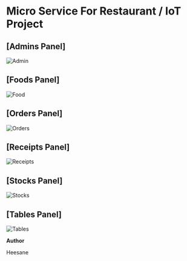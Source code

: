 # Micro Service For Restaurant / IoT Project


## __[Admins Panel]__
![Admin](https://github.com/IoT-IoTeam/IoTeam/assets/93089183/d80894aa-2c0b-409e-8d0e-fd539f66eaca)

## __[Foods Panel]__
![Food](https://github.com/IoT-IoTeam/IoTeam/assets/93089183/b590ba06-4c8f-4f4c-991d-374febeebb7a)

## __[Orders Panel]__
![Orders](https://github.com/IoT-IoTeam/IoTeam/assets/93089183/ebc0f450-e1a9-4e11-9f15-748c8e1c5ec4)

## __[Receipts Panel]__
![Receipts](https://github.com/IoT-IoTeam/IoTeam/assets/93089183/99403495-7d5f-40e3-b6a5-5cc9853261e8)

## __[Stocks Panel]__
![Stocks](https://github.com/IoT-IoTeam/IoTeam/assets/93089183/c23c8ff6-f88d-45bb-870d-c9eb64a20001)

## __[Tables Panel]__
![Tables](https://github.com/IoT-IoTeam/IoTeam/assets/93089183/bc33977d-9f77-4f58-b16f-acecc0b23968)


__Author__ 

Heesane
